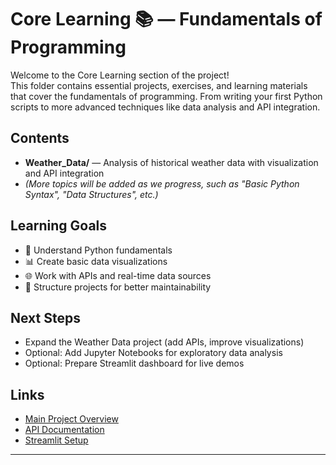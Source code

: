 # Core Learning 📚 — Fundamentals of Programming

Welcome to the Core Learning section of the project!  
This folder contains essential projects, exercises, and learning materials that cover the fundamentals of programming. From writing your first Python scripts to more advanced techniques like data analysis and API integration.

## Contents

- **Weather_Data/** — Analysis of historical weather data with visualization and API integration
- *(More topics will be added as we progress, such as "Basic Python Syntax", "Data Structures", etc.)*

## Learning Goals

- 🧩 Understand Python fundamentals
- 📊 Create basic data visualizations
- 🌐 Work with APIs and real-time data sources
- 📂 Structure projects for better maintainability

## Next Steps

- Expand the Weather Data project (add APIs, improve visualizations)
- Optional: Add Jupyter Notebooks for exploratory data analysis
- Optional: Prepare Streamlit dashboard for live demos

## Links

- [Main Project Overview](../../README.md)
- [API Documentation](../../02_APIs/README.md)
- [Streamlit Setup](../../05_Streamlit_Apps/README.md)

---
